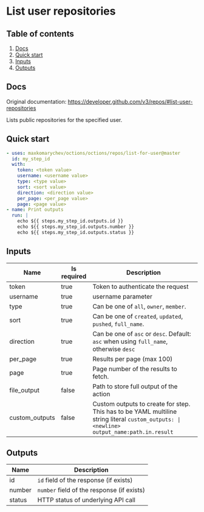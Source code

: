 # List user repositories

## Table of contents

1. [Docs](#docs)
1. [Quick start](#quick-start)
1. [Inputs](#inputs)
1. [Outputs](#outputs)

<a name="quick-start" ></a>
## Docs

Original documentation: https://developer.github.com/v3/repos/#list-user-repositories

Lists public repositories for the specified user.


<a name="quick start" ></a>
## Quick start

```yaml
- uses: maxkomarychev/octions/octions/repos/list-for-user@master
  id: my_step_id
  with:
    token: <token value>
    username: <username value>
    type: <type value>
    sort: <sort value>
    direction: <direction value>
    per_page: <per_page value>
    page: <page value>
- name: Print outputs
  run: |
    echo ${{ steps.my_step_id.outputs.id }}
    echo ${{ steps.my_step_id.outputs.number }}
    echo ${{ steps.my_step_id.outputs.status }}
```


<a name="inputs" ></a>
## Inputs

| Name | Is required | Description |
|---|---|---|
|token|true|Token to authenticate the request
|username|true|username parameter
|type|true|Can be one of `all`, `owner`, `member`.
|sort|true|Can be one of `created`, `updated`, `pushed`, `full_name`.
|direction|true|Can be one of `asc` or `desc`. Default: `asc` when using `full_name`, otherwise `desc`
|per_page|true|Results per page (max 100)
|page|true|Page number of the results to fetch.
|file_output|false|Path to store full output of the action
|custom_outputs|false|Custom outputs to create for step. This has to be YAML multiline string literal `custom_outputs: \|<newline> output_name:path.in.result`

<a name="outputs" ></a>
## Outputs

| Name | Description |
|---|---|
|id|`id` field of the response (if exists)|
|number|`number` field of the response (if exists)|
|status|HTTP status of underlying API call|

